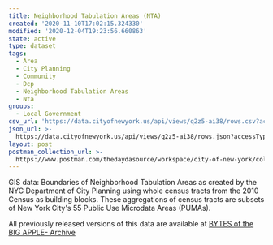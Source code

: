 ```yaml
---
title: Neighborhood Tabulation Areas (NTA)
created: '2020-11-10T17:02:15.324330'
modified: '2020-12-04T19:23:56.660863'
state: active
type: dataset
tags:
  - Area
  - City Planning
  - Community
  - Dcp
  - Neighborhood Tabulation Areas
  - Nta
groups:
  - Local Government
csv_url: 'https://data.cityofnewyork.us/api/views/q2z5-ai38/rows.csv?accessType=DOWNLOAD'
json_url: >-
  https://data.cityofnewyork.us/api/views/q2z5-ai38/rows.json?accessType=DOWNLOAD
layout: post
postman_collection_url: >-
  https://www.postman.com/thedaydasource/workspace/city-of-new-york/collection/15909983-e875ad22-8f78-47e7-8619-ff6d5e67ee03
---
```

GIS data: Boundaries of Neighborhood Tabulation Areas as created by the NYC Department of City Planning using whole census tracts from the 2010 Census as building blocks.  These aggregations of census tracts are subsets of New York City's 55 Public Use Microdata Areas (PUMAs).

All previously released versions of this data are available at <a href="https://www1.nyc.gov/site/planning/data-maps/open-data/bytes-archive.page?sorts[year]=0">BYTES of the BIG APPLE- Archive</a>
